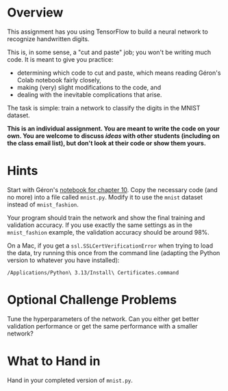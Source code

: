 # Overview

This assignment has you using TensorFlow to build a neural network to recognize handwritten digits.

This is, in some sense, a "cut and paste" job; you won't be writing much code. It is meant to give you practice:
* determining which code to cut and paste, which means reading Géron's Colab notebook fairly closely,
* making (very) slight modifications to the code, and
* dealing with the inevitable complications that arise.

The task is simple: train a network to classify the digits in the MNIST dataset.

**This is an individual assignment. You are meant to write the code on your own. You are welcome to discuss *ideas* with other students (including on the class email list), but don't look at their code or show them yours.**

# Hints
Start with Géron's [notebook for chapter 10](https://github.com/ageron/handson-ml3/blob/main/10_neural_nets_with_keras.ipynb). Copy the necessary code (and no more) into a file called `mnist.py`. Modify it to use the `mnist` dataset instead of `mnist_fashion`.

Your program should train the network and show the final training and validation accuracy. If you use exactly the same settings as in the `mnist_fashion` example, the validation accuracy should be around 98%.

On a Mac, if you get a `ssl.SSLCertVerificationError` when trying to load the data, try running this once from the command line (adapting the Python version to whatever you have installed):
```
/Applications/Python\ 3.13/Install\ Certificates.command
```

# Optional Challenge Problems
Tune the hyperparameters of the network. Can you either get better validation performance or get the same performance with a smaller network?

# What to Hand in
Hand in your completed version of `mnist.py`.